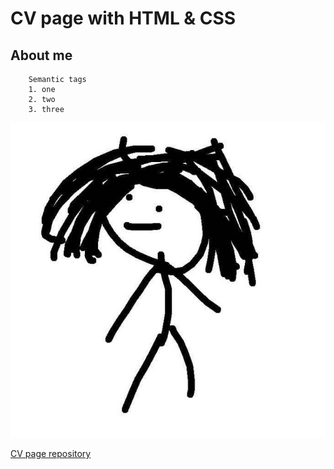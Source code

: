 # CV page with HTML & CSS
## About me

```
    Semantic tags
    1. one
    2. two
    3. three
```
![image](assets/avatar.jpg)

[CV page repository](https://github.com/Yod-i/cv_page_introvert_course)